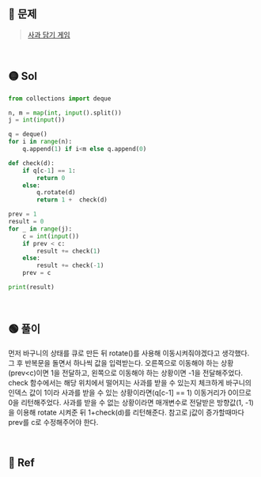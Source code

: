 ## 🔴 문제
> [사과 담기 게임](https://www.acmicpc.net/problem/2828)


<br/>

## 🟡 Sol
```python
from collections import deque

n, m = map(int, input().split())
j = int(input())

q = deque()
for i in range(n):
    q.append(1) if i<m else q.append(0)

def check(d):
    if q[c-1] == 1:
        return 0
    else:
        q.rotate(d)
        return 1 +  check(d)

prev = 1
result = 0
for _ in range(j):
    c = int(input())
    if prev < c:
        result += check(1)
    else:
        result += check(-1)
    prev = c

print(result)
```
<br/>

## 🟢 풀이
먼저 바구니의 상태를 큐로 만든 뒤 rotate()를 사용해 이동시켜줘야겠다고 생각했다.
그 후 반복문을 돌면서 하나씩 값을 입력받는다.
오른쪽으로 이동해야 하는 상황(prev<c)이면 1을 전달하고, 왼쪽으로 이동해야 하는 상황이면 -1을 전달해주었다. 
check 함수에서는 해당 위치에서 떨어지는 사과를 받을 수 있는지 체크하게 바구니의 인덱스 값이 1이라 사과를 받을 수 있는 상황이라면(q[c-1] == 1) 이동거리가 0이므로 0을 리턴해주었다.
사과를 받을 수 없는 상황이라면 매개변수로 전달받은 방향값(1, -1)을 이용해 rotate 시켜준 뒤 1+check(d)를 리턴해준다.
참고로 j값이 증가할때마다 prev를 c로 수정해주어야 한다.

<br/>

## 🔵 Ref
